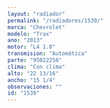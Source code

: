 ```yaml
---
layout: "radiador"
permalink: "/radiadores/1539/"
marca: "Chevrolet"
modelo: "Trax"
ano: "2013"
motor: "L4 1.8"
transmision: "Automática"
parte: "95022258"
clima: "Con clima"
alto: "22 13/16"
ancho: "15 1/4"
observaciones: ""
id: "1539"
---
```


